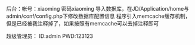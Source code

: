后台：帐号：xiaoming 密码xiaoming
导入数据库，在JD/Application/home与admin/conf/config.php下修改数据库配置信息
程序引入memcache缓存机制，但是已经被我注释掉了，如果按照有memcache可以去掉注释即可


超级管理员：
ID:admin
PWD:123123